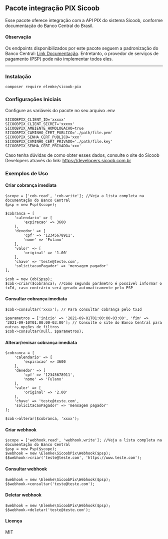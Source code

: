 ## Pacote integração PIX Sicoob

Esse pacote oferece integração com a API PIX do sistema Sicoob, conforme documentação do Banco Central do Brasil.

#### Observação

Os endpoints disponibilizados por este pacote seguem a padronização do Banco Central: [Link Documentação](https://bacen.github.io/pix-api/). Entretanto, o provedor de serviços de
pagamento (PSP) pode não implementar todos eles.

<hr>

### Instalação

```phpt
composer require elemke/sicoob-pix
```

### Configurações Iniciais

Configure as variáveis do pacote no seu arquivo .env

```phpt
SICOOBPIX_CLIENT_ID='xxxxx'
SICOOBPIX_CLIENT_SECRET='xxxxx'
SICOOBPIX_AMBIENTE_HOMOLOGACAO=true
SICOOBPIX_CAMINHO_CERT_PUBLICO='./path/file.pem'
SICOOBPIX_SENHA_CERT_PUBLICO='xxx'
SICOOBPIX_CAMINHO_CERT_PRIVADO='./path/file.key'
SICOOBPIX_SENHA_CERT_PRIVADO='xxx'
```

Caso tenha dúvidas de como obter esses dados, consulte o site do Sicoob Developers através do link: https://developers.sicoob.com.br

### Exemplos de Uso

#### Criar cobrança imediata

```phpt
$scope = ['cob.read', 'cob.write']; //Veja a lista completa na documentação do Banco Central
$psp = new Psp($scope);

$cobranca = [
    'calendario' => [
        'expiracao' => 3600
    ],
    'devedor' => [
        'cpf' => '12345678911',
        'nome' => 'Fulano'
    ],
    'valor' => [
        'original' => '1.00'
    ],
    'chave' => 'teste@teste.com',
    'solicitacaoPagador' => 'mensagem pagador'
];

$cob = new Cob($psp);
$cob->criar($cobranca); //Como segundo parâmetro é possível informar o txId, caso contrário será gerado automaticamente pelo PSP
```

#### Consultar cobrança imediata

```phpt
$cob->consultar('xxxx'); // Para consultar cobrança pelo txId

$parametros = ['inicio' => '2021-09-01T01:00:00-03:00', 'fim' => '2021-09-10T01:00:00-03:00']; // Consulte o site do Banco Central para outras opções de filtros
$cob->consultar(null, $parametros);
```

#### Alterar/revisar cobrança imediata

```phpt
$cobranca = [
    'calendario' => [
        'expiracao' => 3600
    ],
    'devedor' => [
        'cpf' => '12345678911',
        'nome' => 'Fulano'
    ],
    'valor' => [
        'original' => '2.00'
    ],
    'chave' => 'teste@teste.com',
    'solicitacaoPagador' => 'mensagem pagador'
];

$cob->alterar($cobranca, 'xxxx');
```

#### Criar webhook

```@phpt
$scope = ['webhook.read', 'webhook.write']; //Veja a lista completa na documentação do Banco Central
$psp = new Psp($scope);
$webhook = new \Elemke\SicoobPix\Webhook($psp);
$$webhook->criar('teste@teste.com', 'https://www.teste.com');
```

#### Consultar webhook

```@phpt
$webhook = new \Elemke\SicoobPix\Webhook($psp);
$$webhook->consultar('teste@teste.com');
```

#### Deletar webhook

```@phpt
$webhook = new \Elemke\SicoobPix\Webhook($psp);
$$webhook->deletar('teste@teste.com');
```

#### Licença

MIT